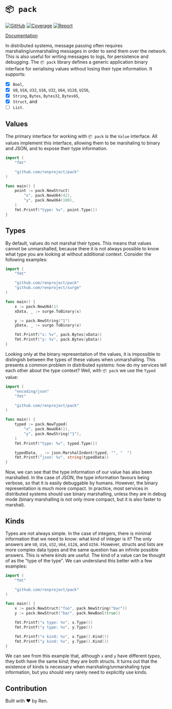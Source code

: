 # `📦 pack`

[![GitHub](https://github.com/renproject/pack/workflows/test/badge.svg)](https://github.com/renproject/pack/workflows/test/badge.svg)
[![Coverage](https://coveralls.io/repos/github/renproject/pack/badge.svg?branch=master)](https://coveralls.io/github/renproject/pack?branch=master)
[![Report](https://goreportcard.com/badge/github.com/renproject/pack)](https://goreportcard.com/badge/github.com/renproject/pack)

[Documentation](https://godoc.org/github.com/renproject/pack)

In distributed systems, message passing often requires marshaling/unmarshaling messages in order to send them over the network. This is also useful for writing messages to logs, for persistence and debugging. The `📦 pack` library defines a generic application binary interface for serialising values without losing their type information. It supports:

- [x] `Bool`,
- [x] `U8`, `U16`, `U32`, `U16`, `U32`, `U64`, `U128`, `U256`,
- [x] `String`, `Bytes`, `Bytes32`, `Bytes65`,
- [x] `Struct`, and
- [ ] `List`.

## Values

The primary interface for working with `📦 pack` is the `Value` interface. All values implement this interface, allowing them to be marshaling to binary and JSON, and to expose their type information.

```go
import (
    "fmt"

    "github.com/renproject/pack"
)

func main() {
    point := pack.NewStruct(
        "x", pack.NewU64(42),
        "y", pack.NewU64(100),
    )
    fmt.Printf("type: %v", point.Type())
}
```

## Types

By default, values do not marshal their types. This means that values cannot be unmarshalled, because there it is not always possible to know what type you are looking at without additional context. Consider the following examples:

```go
import (
    "fmt"

    "github.com/renproject/pack"
    "github.com/renproject/surge"
)

func main() {
    x := pack.NewU64(1)
    xData, _ := surge.ToBinary(x)

    y := pack.NewString("1")
    yData, _ := surge.ToBinary(x)

    fmt.Printf("x: %v", pack.Bytes(xData))
    fmt.Printf("y: %v", pack.Bytes(yData))
}
```

Looking only at the binary representation of the values, it is impossible to distingish between the types of these values when unmarshalling. This presents a common problem in distributed systems: how do my services tell each other about the type context? Well, with `📦 pack` we use the `Typed` value:

```go
import (
    "encoding/json"
    "fmt"

    "github.com/renproject/pack"
)

func main() {
    typed := pack.NewTyped(
        "x", pack.NewU64(1),
        "y", pack.NewString("1"),
    )
    fmt.Printf("type: %v", typed.Type())

    typedData, _ := json.MarshalIndent(typed, "", "  ")
    fmt.Printf("json: %v", string(typedData))
}
```

Now, we can see that the type information of our value has also been marshalled. In the case of JSON, the type information favours being verbose, so that it is easily debuggable by humans. However, the binary representation is much more compact. In practice, most services in distributed systems should use binary marshalling, unless they are in debug mode (binary marshalling is not only more compact, but it is also faster to marshal).

## Kinds

Types are not always simple. In the case of integers, there is minimal information that we need to know: what kind of integer is it? The only answers are `U8`, `U16`, `U32`, `U64`, `U128`, and `U256`. However, structs and lists are more complex data types and the same question has an infinite possible answers. This is where _kinds_ are useful. The kind of a value can be thought of as the "type of the type". We can understand this better with a few examples:

```go
import (
    "fmt"

    "github.com/renproject/pack"
)

func main() {
    x := pack.NewStruct("foo", pack.NewString("bar"))
    y := pack.NewStruct("bar", pack.NewBool(true))

    fmt.Printf("x type: %v", x.Type())
    fmt.Printf("y type: %v", y.Type())

    fmt.Printf("x kind: %v", x.Type().Kind())
    fmt.Printf("y kind: %v", y.Type().Kind())
}
```

We can see from this example that, although `x` and `y` have different _types_, they both have the same _kind_; they are both structs. It turns out that the existence of kinds is necessary when marshaling/unmarshaling type information, but you should very rarely need to explicitly use kinds.

## Contribution

Built with ❤ by Ren.